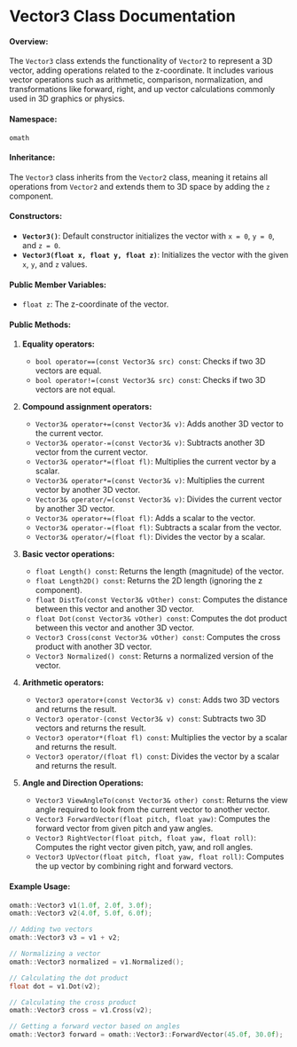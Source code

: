 # Vector3 Class Documentation

#### Overview:
The `Vector3` class extends the functionality of `Vector2` to represent a 3D vector, adding operations related to the z-coordinate. It includes various vector operations such as arithmetic, comparison, normalization, and transformations like forward, right, and up vector calculations commonly used in 3D graphics or physics.

#### Namespace:
`omath`

#### Inheritance:
The `Vector3` class inherits from the `Vector2` class, meaning it retains all operations from `Vector2` and extends them to 3D space by adding the `z` component.

#### Constructors:
- **`Vector3()`**: Default constructor initializes the vector with `x = 0`, `y = 0`, and `z = 0`.
- **`Vector3(float x, float y, float z)`**: Initializes the vector with the given `x`, `y`, and `z` values.

#### Public Member Variables:
- `float z`: The z-coordinate of the vector.

#### Public Methods:

1. **Equality operators:**
    - `bool operator==(const Vector3& src) const`: Checks if two 3D vectors are equal.
    - `bool operator!=(const Vector3& src) const`: Checks if two 3D vectors are not equal.

2. **Compound assignment operators:**
    - `Vector3& operator+=(const Vector3& v)`: Adds another 3D vector to the current vector.
    - `Vector3& operator-=(const Vector3& v)`: Subtracts another 3D vector from the current vector.
    - `Vector3& operator*=(float fl)`: Multiplies the current vector by a scalar.
    - `Vector3& operator*=(const Vector3& v)`: Multiplies the current vector by another 3D vector.
    - `Vector3& operator/=(const Vector3& v)`: Divides the current vector by another 3D vector.
    - `Vector3& operator+=(float fl)`: Adds a scalar to the vector.
    - `Vector3& operator-=(float fl)`: Subtracts a scalar from the vector.
    - `Vector3& operator/=(float fl)`: Divides the vector by a scalar.

3. **Basic vector operations:**
    - `float Length() const`: Returns the length (magnitude) of the vector.
    - `float Length2D() const`: Returns the 2D length (ignoring the z component).
    - `float DistTo(const Vector3& vOther) const`: Computes the distance between this vector and another 3D vector.
    - `float Dot(const Vector3& vOther) const`: Computes the dot product between this vector and another 3D vector.
    - `Vector3 Cross(const Vector3& vOther) const`: Computes the cross product with another 3D vector.
    - `Vector3 Normalized() const`: Returns a normalized version of the vector.

4. **Arithmetic operators:**
    - `Vector3 operator+(const Vector3& v) const`: Adds two 3D vectors and returns the result.
    - `Vector3 operator-(const Vector3& v) const`: Subtracts two 3D vectors and returns the result.
    - `Vector3 operator*(float fl) const`: Multiplies the vector by a scalar and returns the result.
    - `Vector3 operator/(float fl) const`: Divides the vector by a scalar and returns the result.

5. **Angle and Direction Operations:**
    - `Vector3 ViewAngleTo(const Vector3& other) const`: Returns the view angle required to look from the current vector to another vector.
    - `Vector3 ForwardVector(float pitch, float yaw)`: Computes the forward vector from given pitch and yaw angles.
    - `Vector3 RightVector(float pitch, float yaw, float roll)`: Computes the right vector given pitch, yaw, and roll angles.
    - `Vector3 UpVector(float pitch, float yaw, float roll)`: Computes the up vector by combining right and forward vectors.

#### Example Usage:
```c++
omath::Vector3 v1(1.0f, 2.0f, 3.0f);
omath::Vector3 v2(4.0f, 5.0f, 6.0f);

// Adding two vectors
omath::Vector3 v3 = v1 + v2;

// Normalizing a vector
omath::Vector3 normalized = v1.Normalized();

// Calculating the dot product
float dot = v1.Dot(v2);

// Calculating the cross product
omath::Vector3 cross = v1.Cross(v2);

// Getting a forward vector based on angles
omath::Vector3 forward = omath::Vector3::ForwardVector(45.0f, 30.0f);
```
